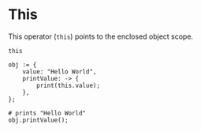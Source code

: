 # This

This operator (`this`) points to the enclosed object scope.

```title="Syntax"
this
```

```title="Example"
obj := {
    value: "Hello World",
    printValue: -> {
        print(this.value);
    },
};

# prints "Hello World"
obj.printValue();
```
